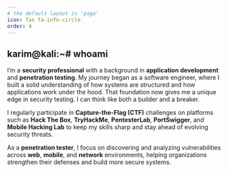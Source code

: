 ```yaml
---
# the default layout is 'page'
icon: fas fa-info-circle
order: 4
---
```




## karim@kali:~# whoami



I’m a **security professional** with a background in **application development** and **penetration testing**. My journey began as a software engineer, where I built a solid understanding of how systems are structured and how applications work under the hood. That foundation now gives me a unique edge in security testing. I can think like both a builder and a breaker.

I regularly participate in **Capture-the-Flag (CTF)** challenges on platforms such as **Hack The Box**, **TryHackMe**, **PentesterLab**, **PortSwigger**, and **Mobile Hacking Lab** to keep my skills sharp and stay ahead of evolving security threats.

As a **penetration tester**, I focus on discovering and analyzing vulnerabilities across **web**, **mobile**, and **network** environments, helping organizations strengthen their defenses and build more secure systems.


